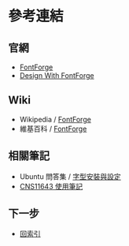 
# 參考連結


## 官網

* [FontForge](https://fontforge.github.io)
* [Design With FontForge](http://designwithfontforge.com)


## Wiki

* Wikipedia / [FontForge](https://en.wikipedia.org/wiki/FontForge)
* 維基百科 / [FontForge](https://zh.wikipedia.org/zh-tw/FontForge)


## 相關筆記

*  Ubuntu 問答集 / [字型安裝與設定](http://samwhelp.github.io/book-ubuntu-qna/read/howto/configure-font/)
* [CNS11643 使用筆記](https://samwhelp.github.io/note-about-cns11643)




## 下一步

* [回索引](all.md)
